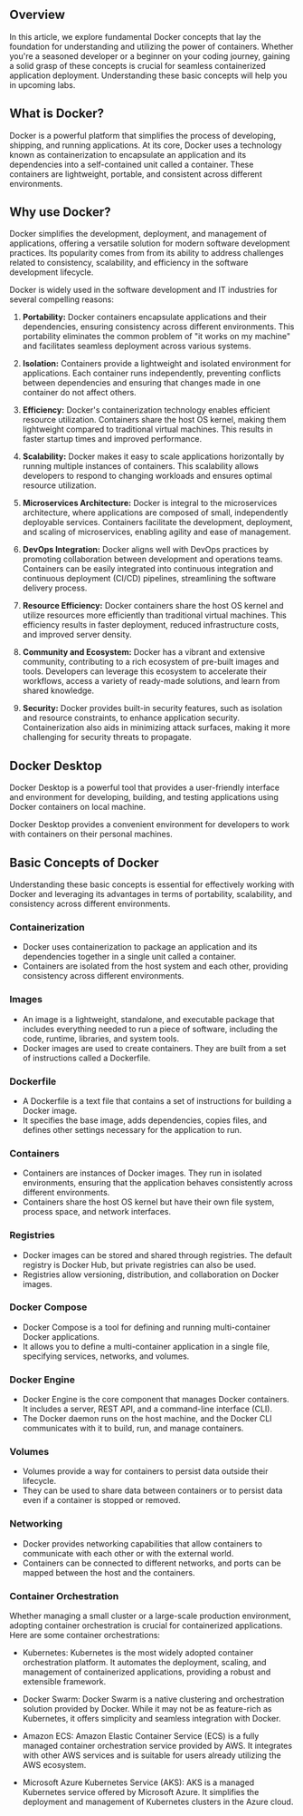## Overview 


In this article, we explore fundamental Docker concepts that lay the foundation for understanding and utilizing the power of containers. Whether you're a seasoned developer or a beginner on your coding journey, gaining a solid grasp of these concepts is crucial for seamless containerized application deployment. Understanding these basic concepts will help you in upcoming labs.


## What is Docker?

Docker is a powerful platform that simplifies the process of developing, shipping, and running applications. At its core, Docker uses a technology known as containerization to encapsulate an application and its dependencies into a self-contained unit called a container. These containers are lightweight, portable, and consistent across different environments.

## Why use Docker?

Docker simplifies the development, deployment, and management of applications, offering a versatile solution for modern software development practices. Its popularity comes from from its ability to address challenges related to consistency, scalability, and efficiency in the software development lifecycle.

Docker is widely used in the software development and IT industries for several compelling reasons:

1. **Portability:**
   Docker containers encapsulate applications and their dependencies, ensuring consistency across different environments. This portability eliminates the common problem of "it works on my machine" and facilitates seamless deployment across various systems.

2. **Isolation:**
   Containers provide a lightweight and isolated environment for applications. Each container runs independently, preventing conflicts between dependencies and ensuring that changes made in one container do not affect others.

3. **Efficiency:**
   Docker's containerization technology enables efficient resource utilization. Containers share the host OS kernel, making them lightweight compared to traditional virtual machines. This results in faster startup times and improved performance.

4. **Scalability:**
   Docker makes it easy to scale applications horizontally by running multiple instances of containers. This scalability allows developers to respond to changing workloads and ensures optimal resource utilization.

5. **Microservices Architecture:**
   Docker is integral to the microservices architecture, where applications are composed of small, independently deployable services. Containers facilitate the development, deployment, and scaling of microservices, enabling agility and ease of management.

6. **DevOps Integration:**
   Docker aligns well with DevOps practices by promoting collaboration between development and operations teams. Containers can be easily integrated into continuous integration and continuous deployment (CI/CD) pipelines, streamlining the software delivery process.


8. **Resource Efficiency:**
   Docker containers share the host OS kernel and utilize resources more efficiently than traditional virtual machines. This efficiency results in faster deployment, reduced infrastructure costs, and improved server density.

9. **Community and Ecosystem:**
   Docker has a vibrant and extensive community, contributing to a rich ecosystem of pre-built images and tools. Developers can leverage this ecosystem to accelerate their workflows, access a variety of ready-made solutions, and learn from shared knowledge.

10. **Security:**
    Docker provides built-in security features, such as isolation and resource constraints, to enhance application security. Containerization also aids in minimizing attack surfaces, making it more challenging for security threats to propagate.


## Docker Desktop

Docker Desktop is a powerful tool that provides a user-friendly interface and environment for developing, building, and testing applications using Docker containers on local machine. 

Docker Desktop provides a convenient environment for developers to work with containers on their personal machines.

## Basic Concepts of Docker

Understanding these basic concepts is essential for effectively working with Docker and leveraging its advantages in terms of portability, scalability, and consistency across different environments.

### Containerization

   - Docker uses containerization to package an application and its dependencies together in a single unit called a container.
   - Containers are isolated from the host system and each other, providing consistency across different environments.

### Images

   - An image is a lightweight, standalone, and executable package that includes everything needed to run a piece of software, including the code, runtime, libraries, and system tools.
   - Docker images are used to create containers. They are built from a set of instructions called a Dockerfile.

### Dockerfile

   - A Dockerfile is a text file that contains a set of instructions for building a Docker image.
   - It specifies the base image, adds dependencies, copies files, and defines other settings necessary for the application to run.

### Containers

   - Containers are instances of Docker images. They run in isolated environments, ensuring that the application behaves consistently across different environments.
   - Containers share the host OS kernel but have their own file system, process space, and network interfaces.

### Registries

   - Docker images can be stored and shared through registries. The default registry is Docker Hub, but private registries can also be used.
   - Registries allow versioning, distribution, and collaboration on Docker images.

### Docker Compose

   - Docker Compose is a tool for defining and running multi-container Docker applications.
   - It allows you to define a multi-container application in a single file, specifying services, networks, and volumes.

### Docker Engine

   - Docker Engine is the core component that manages Docker containers. It includes a server, REST API, and a command-line interface (CLI).
   - The Docker daemon runs on the host machine, and the Docker CLI communicates with it to build, run, and manage containers.

### Volumes

   - Volumes provide a way for containers to persist data outside their lifecycle.
   - They can be used to share data between containers or to persist data even if a container is stopped or removed.

### Networking

   - Docker provides networking capabilities that allow containers to communicate with each other or with the external world.
   - Containers can be connected to different networks, and ports can be mapped between the host and the containers.

### Container Orchestration

Whether managing a small cluster or a large-scale production environment, adopting container orchestration is crucial for containerized applications. Here are some container orchestrations:

- Kubernetes: Kubernetes is the most widely adopted container orchestration platform. It automates the deployment, scaling, and management of containerized applications, providing a robust and extensible framework.

- Docker Swarm: Docker Swarm is a native clustering and orchestration solution provided by Docker. While it may not be as feature-rich as Kubernetes, it offers simplicity and seamless integration with Docker.

- Amazon ECS: Amazon Elastic Container Service (ECS) is a fully managed container orchestration service provided by AWS. It integrates with other AWS services and is suitable for users already utilizing the AWS ecosystem.

- Microsoft Azure Kubernetes Service (AKS): AKS is a managed Kubernetes service offered by Microsoft Azure. It simplifies the deployment and management of Kubernetes clusters in the Azure cloud.

